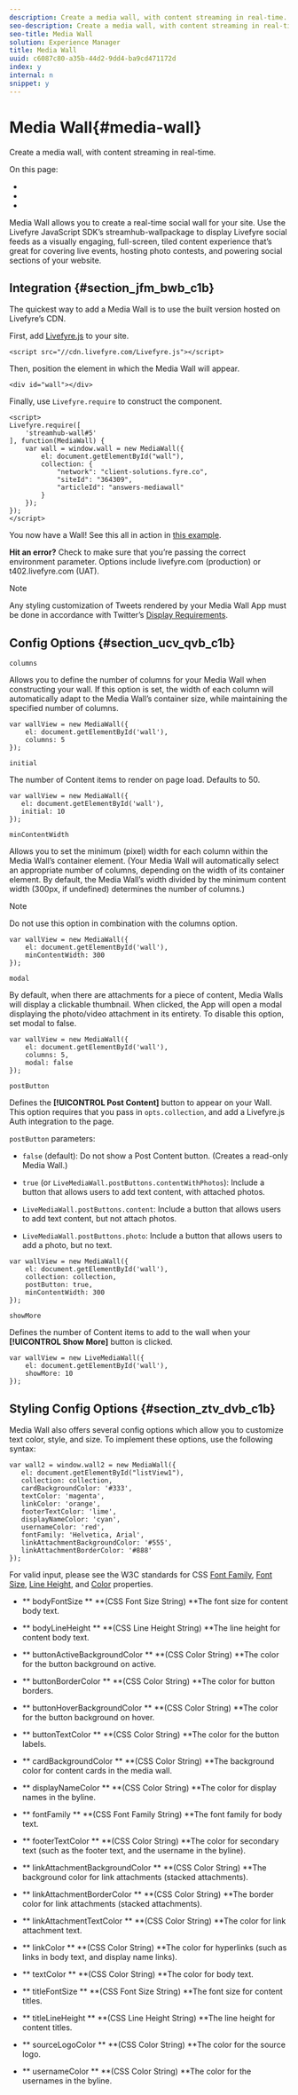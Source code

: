 ```yaml
---
description: Create a media wall, with content streaming in real-time.
seo-description: Create a media wall, with content streaming in real-time.
seo-title: Media Wall
solution: Experience Manager
title: Media Wall
uuid: c6087c80-a35b-44d2-9dd4-ba9cd471172d
index: y
internal: n
snippet: y
---
```


# Media Wall{#media-wall}

Create a media wall, with content streaming in real-time.

On this page:

* [](#c_media_wall_integration/section_jfm_bwb_c1b) 
* [](#c_media_wall_integration/section_ucv_qvb_c1b) 
* [](#c_media_wall_integration/section_ztv_dvb_c1b)

Media Wall allows you to create a real-time social wall for your site. Use the Livefyre JavaScript SDK’s streamhub-wallpackage to display Livefyre social feeds as a visually engaging, full-screen, tiled content experience that’s great for covering live events, hosting photo contests, and powering social sections of your website.

## Integration {#section_jfm_bwb_c1b}

The quickest way to add a Media Wall is to use the built version hosted on Livefyre’s CDN.

First, add [Livefyre.js](https://github.com/Livefyre/Livefyre.js) to your site.

```
<script src="//cdn.livefyre.com/Livefyre.js"></script> 
```

Then, position the element in which the Media Wall will appear.

```
<div id="wall"></div>
```

Finally, use `Livefyre.require` to construct the component.

```
<script> 
Livefyre.require([ 
    'streamhub-wall#5' 
], function(MediaWall) {     
    var wall = window.wall = new MediaWall({ 
        el: document.getElementById("wall"), 
        collection: { 
            "network": "client-solutions.fyre.co", 
            "siteId": "364309", 
            "articleId": "answers-mediawall" 
        } 
    }); 
}); 
</script>
```

You now have a Wall! See this all in action in [this example](http://codepen.io/gobengo/pen/dFwDL).

**Hit an error?** Check to make sure that you’re passing the correct environment parameter. Options include livefyre.com (production) or t402.livefyre.com (UAT).

>[!NOTE]
>
>Any styling customization of Tweets rendered by your Media Wall App must be done in accordance with Twitter’s [Display Requirements](https://dev.twitter.com/terms/display-requirements).

## Config Options {#section_ucv_qvb_c1b}

`columns`

Allows you to define the number of columns for your Media Wall when constructing your wall. If this option is set, the width of each column will automatically adapt to the Media Wall’s container size, while maintaining the specified number of columns.

```
var wallView = new MediaWall({ 
    el: document.getElementById('wall'), 
    columns: 5 
});
```

`initial`

The number of Content items to render on page load. Defaults to 50.

```
var wallView = new MediaWall({ 
   el: document.getElementById('wall'), 
   initial: 10 
});
```

`minContentWidth`

Allows you to set the minimum (pixel) width for each column within the Media Wall’s container element. (Your Media Wall will automatically select an appropriate number of columns, depending on the width of its container element. By default, the Media Wall’s width divided by the minimum content width (300px, if undefined) determines the number of columns.)

>[!NOTE]
>
>Do not use this option in combination with the columns option.

```
var wallView = new MediaWall({ 
    el: document.getElementById('wall'), 
    minContentWidth: 300 
});
```

`modal`

By default, when there are attachments for a piece of content, Media Walls will display a clickable thumbnail. When clicked, the App will open a modal displaying the photo/video attachment in its entirety. To disable this option, set modal to false.

```
var wallView = new MediaWall({ 
    el: document.getElementById('wall'), 
    columns: 5, 
    modal: false 
});
```

`postButton`

Defines the **[!UICONTROL Post Content]** button to appear on your Wall. This option requires that you pass in `opts.collection`, and add a Livefyre.js Auth integration to the page.

`postButton` parameters:

* `false` (default): Do not show a Post Content button. (Creates a read-only Media Wall.) 
* `true` (or `LiveMediaWall.postButtons.contentWithPhotos`): Include a button that allows users to add text content, with attached photos. 

* `LiveMediaWall.postButtons.content`: Include a button that allows users to add text content, but not attach photos. 
* `LiveMediaWall.postButtons.photo`: Include a button that allows users to add a photo, but no text.

```
var wallView = new MediaWall({ 
    el: document.getElementById('wall'), 
    collection: collection, 
    postButton: true, 
    minContentWidth: 300 
});
```

`showMore`

Defines the number of Content items to add to the wall when your **[!UICONTROL Show More]** button is clicked.

```
var wallView = new LiveMediaWall({ 
    el: document.getElementById('wall'), 
    showMore: 10 
});
```

## Styling Config Options {#section_ztv_dvb_c1b}

Media Wall also offers several config options which allow you to customize text color, style, and size. To implement these options, use the following syntax:

```
var wall2 = window.wall2 = new MediaWall({ 
   el: document.getElementById("listView1"), 
   collection: collection, 
   cardBackgroundColor: '#333', 
   textColor: 'magenta', 
   linkColor: 'orange', 
   footerTextColor: 'lime', 
   displayNameColor: 'cyan', 
   usernameColor: 'red', 
   fontFamily: 'Helvetica, Arial', 
   linkAttachmentBackgroundColor: '#555', 
   linkAttachmentBorderColor: '#888' 
}); 

```

For valid input, please see the W3C standards for CSS [Font Family](http://www.w3.org/TR/CSS2/fonts.html#propdef-font-family), [Font Size](http://www.w3.org/TR/CSS2/fonts.html#font-size-props), [Line Height,](http://www.w3.org/TR/CSS2/visudet.html#propdef-line-height) and [Color](http://www.w3.org/TR/css3-color/#colorunits) properties. 

* ** bodyFontSize ** **(CSS Font Size String) **The font size for content body text.

* ** bodyLineHeight ** **(CSS Line Height String) **The line height for content body text.

* ** buttonActiveBackgroundColor ** **(CSS Color String) **The color for the button background on active.

* ** buttonBorderColor ** **(CSS Color String) **The color for button borders.

* ** buttonHoverBackgroundColor ** **(CSS Color String) **The color for the button background on hover.

* ** buttonTextColor ** **(CSS Color String) **The color for the button labels.

* ** cardBackgroundColor ** **(CSS Color String) **The background color for content cards in the media wall.

* ** displayNameColor ** **(CSS Color String) **The color for display names in the byline.

* ** fontFamily ** **(CSS Font Family String) **The font family for body text.

* ** footerTextColor ** **(CSS Color String) **The color for secondary text (such as the footer text, and the username in the byline).

* ** linkAttachmentBackgroundColor ** **(CSS Color String) **The background color for link attachments (stacked attachments).

* ** linkAttachmentBorderColor ** **(CSS Color String) **The border color for link attachments (stacked attachments).

* ** linkAttachmentTextColor ** **(CSS Color String) **The color for link attachment text.

* ** linkColor ** **(CSS Color String) **The color for hyperlinks (such as links in body text, and display name links).

* ** textColor ** **(CSS Color String) **The color for body text.

* ** titleFontSize ** **(CSS Font Size String) **The font size for content titles.

* ** titleLineHeight ** **(CSS Line Height String) **The line height for content titles.

* ** sourceLogoColor ** **(CSS Color String) **The color for the source logo.

* ** usernameColor ** **(CSS Color String) **The color for the usernames in the byline.

